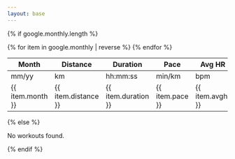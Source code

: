```yaml
---
layout: base
---
```

<div>
  <canvas id="myChart" data-chart='{{ google.monthly | jsonify }}'></canvas>
</div>

{% if google.monthly.length %}
<div class="overflow-x-auto mt-8">
  <table class="min-w-96 w-full text-center text-sm">
    <thead>
      <tr>
        <th>Month</th>
        <th>Distance</th>
        <th>Duration</th>
        <th>Pace</th>
        <th>Avg HR</th>
      </tr>
    </thead>
    <tbody>
      <tr class="text-slate-400 italic">
        <td>mm/yy</td>
        <td>km</td>
        <td>hh:mm:ss</td>
        <td>min/km</td>
        <td>bpm</td>
      </tr>
      {% for item in google.monthly | reverse %}
      <tr class="border-t border-slate-300">
        <td>{{ item.month }}</a></td>
        <td>{{ item.distance }}</td>
        <td>{{ item.duration }}</td>
        <td>{{ item.pace }}</td>
        <td>{{ item.avghr }}</td>
      </tr>
      {% endfor %}
    </tbody>
  </table>
</div>
{% else %}
<p>No workouts found.</p>
{% endif %}
